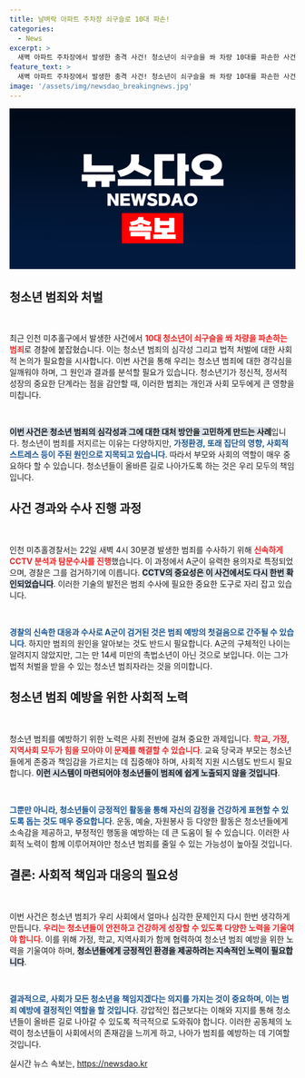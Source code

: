 ```yaml
---
title: 날벼락 아파트 주차장 쇠구슬로 10대 파손!
categories:
  - News
excerpt: >
  새벽 아파트 주차장에서 발생한 충격 사건! 청소년이 쇠구슬을 쏴 차량 10대를 파손한 사건의 전말은? 경찰은 용의자를 붙잡고 조사를 시작했습니다. 클릭해서 자세히 알아보세요!
feature_text: >
  새벽 아파트 주차장에서 발생한 충격 사건! 청소년이 쇠구슬을 쏴 차량 10대를 파손한 사건의 전말은? 경찰은 용의자를 붙잡고 조사를 시작했습니다. 클릭해서 자세히 알아보세요!
image: '/assets/img/newsdao_breakingnews.jpg'
---
```


<p><img src="/assets/img/newsdao_breakingnews.jpg" alt="flaretime 속보" /></p>

<h2 data-ke-size="size26">청소년 범죄와 처벌</h2>

<p data-ke-size="size16">&nbsp;</p>

<p data-ke-size="size16">최근 인천 미추홀구에서 발생한 사건에서 <b><span style="color: #ee2323;">10대 청소년이 쇠구슬을 쏴 차량을 파손하는 범죄</span></b>로 경찰에 붙잡혔습니다. 이는 청소년 범죄의 심각성 그리고 법적 처벌에 대한 사회적 논의가 필요함을 시사합니다. 이번 사건을 통해 우리는 청소년 범죄에 대한 경각심을 일깨워야 하며, 그 원인과 결과를 분석할 필요가 있습니다. 청소년기가 정신적, 정서적 성장의 중요한 단계라는 점을 감안할 때, 이러한 범죄는 개인과 사회 모두에게 큰 영향을 미칩니다.</p>

<p data-ke-size="size16">&nbsp;</p>

<p><b><span style="background-color: #21538527;">이번 사건은 청소년 범죄의 심각성과 그에 대한 대처 방안을 고민하게 만드는 사례</span></b>입니다. 청소년이 범죄를 저지르는 이유는 다양하지만, <b><span style="color: #1a5490;">가정환경, 또래 집단의 영향, 사회적 스트레스 등이 주된 원인으로 지목되고 있습니다</span></b>. 따라서 부모와 사회의 역할이 매우 중요하다 할 수 있습니다. 청소년들이 올바른 길로 나아가도록 하는 것은 우리 모두의 책임입니다.</p></p>

<h2 data-ke-size="size26">사건 경과와 수사 진행 과정</h2>

<p data-ke-size="size16">&nbsp;</p>

<p data-ke-size="size16">인천 미추홀경찰서는 22일 새벽 4시 30분경 발생한 범죄를 수사하기 위해 <b><span style="color: #ee2323;">신속하게 CCTV 분석과 탐문수사를 진행</span></b>했습니다. 이 과정에서 A군이 유력한 용의자로 특정되었으며, 경찰은 그를 검거하기에 이릅니다. <b><span style="background-color: #21538527;">CCTV의 중요성은 이 사건에서도 다시 한번 확인되었습니다</span></b>. 이러한 기술의 발전은 범죄 수사에 필요한 중요한 도구로 자리 잡고 있습니다.</p>

<p data-ke-size="size16">&nbsp;</p>

<p><b><span style="color: #1a5490;">경찰의 신속한 대응과 수사로 A군이 검거된 것은 범죄 예방의 첫걸음으로 간주될 수 있습니다</span></b>. 하지만 범죄의 원인을 알아보는 것도 반드시 필요합니다. A군의 구체적인 나이는 알려지지 않았지만, 그는 만 14세 미만의 촉법소년이 아닌 것으로 보입니다. 이는 그가 법적 처벌을 받을 수 있는 청소년 범죄자라는 것을 의미합니다.</p></p>

<h2 data-ke-size="size26">청소년 범죄 예방을 위한 사회적 노력</h2>

<p data-ke-size="size16">&nbsp;</p>

<p data-ke-size="size16">청소년 범죄를 예방하기 위한 노력은 사회 전반에 걸쳐 중요한 과제입니다. <b><span style="color: #ee2323;">학교, 가정, 지역사회 모두가 힘을 모아야 이 문제를 해결할 수 있습니다</span></b>. 교육 당국과 부모는 청소년들에게 존중과 책임감을 가르치는 데 집중해야 하며, 사회적 지원 시스템도 반드시 필요합니다. <b><span style="background-color: #21538527;">이런 시스템이 마련되어야 청소년들이 범죄에 쉽게 노출되지 않을 것입니다</span></b>.</p>

<p data-ke-size="size16">&nbsp;</p>

<p><b><span style="color: #1a5490;">그뿐만 아니라, 청소년들이 긍정적인 활동을 통해 자신의 감정을 건강하게 표현할 수 있도록 돕는 것도 매우 중요합니다</span></b>. 운동, 예술, 자원봉사 등 다양한 활동은 청소년들에게 소속감을 제공하고, 부정적인 행동을 예방하는 데 큰 도움이 될 수 있습니다. 이러한 사회적 노력이 함께 이루어져야만 청소년 범죄를 줄일 수 있는 가능성이 높아질 것입니다.</p></p>

<h2 data-ke-size="size26">결론: 사회적 책임과 대응의 필요성</h2>

<p data-ke-size="size16">&nbsp;</p>

<p data-ke-size="size16">이번 사건은 청소년 범죄가 우리 사회에서 얼마나 심각한 문제인지 다시 한번 생각하게 만듭니다. <b><span style="color: #ee2323;">우리는 청소년들이 안전하고 건강하게 성장할 수 있도록 다양한 노력을 기울여야 합니다</span></b>. 이를 위해 가정, 학교, 지역사회가 함께 협력하여 청소년 범죄 예방을 위한 노력을 기울여야 하며, <b><span style="background-color: #21538527;">청소년들에게 긍정적인 환경을 제공하려는 지속적인 노력이 필요합니다</span></b>.</p>

<p data-ke-size="size16">&nbsp;</p>

<p><b><span style="color: #1a5490;">결과적으로, 사회가 모든 청소년을 책임지겠다는 의지를 가지는 것이 중요하며, 이는 범죄 예방에 결정적인 역할을 할 것입니다</span></b>. 강압적인 접근보다는 이해와 지지를 통해 청소년들이 올바른 길로 나아갈 수 있도록 적극적으로 도와줘야 합니다. 이러한 공동체의 노력이 청소년들이 사회에서의 존재감을 느끼게 하고, 나아가 범죄를 예방하는 데 기여할 것입니다.</p></p>
실시간 뉴스 속보는, <a href="https://newsdao.kr" rel="dofollow">https://newsdao.kr</a>


